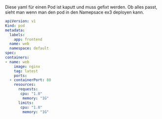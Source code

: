 Diese yaml für einen Pod ist kaputt und muss gefixt werden.
Ob alles passt, sieht man wenn man den pod in den Namepsace ex3 deployen kann.

```yaml
apiVersion: v1
Kind: pod
metadata:
  labels:
    app: frontend
  name: web
  namespace: default
spec:
containers:
- name: web
    image: nginx
    tag: latest
    ports:
  - containerPort: 80
    resources:
      requests:
       cpu: "1.0"
        memory: "1G"
      limits:
       cpu: "1.0"
        memory: "1G"
```